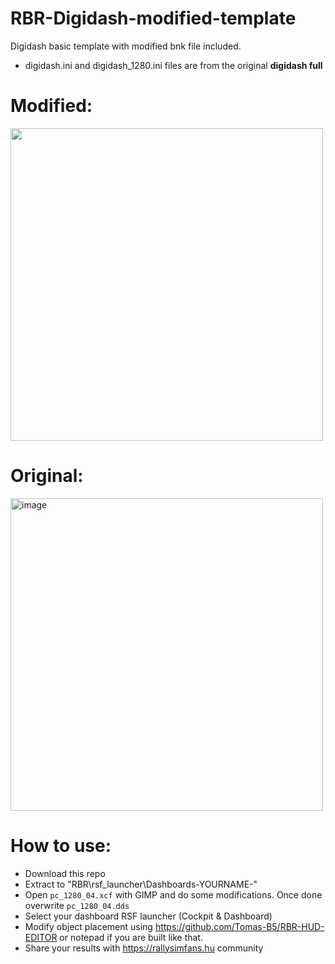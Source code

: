 # RBR-Digidash-modified-template
Digidash basic template with modified bnk file included.

- digidash.ini and digidash_1280.ini files are from the original **digidash full**

# Modified:

<img src="https://user-images.githubusercontent.com/104921631/231561893-cd78a701-f1fb-457a-af40-eea11d629b99.png" width="500">

# Original:

<img width="500" alt="image" src="https://user-images.githubusercontent.com/104921631/231562532-775441bf-943b-41ac-9565-b4ebdc4c36a9.png">


# How to use:

- Download this repo
- Extract to "RBR\rsf_launcher\Dashboards\-YOURNAME-"
- Open `pc_1280_04.xcf` with GIMP and do some modifications. Once done overwrite `pc_1280_04.dds`
- Select your dashboard RSF launcher (Cockpit & Dashboard)
- Modify object placement using https://github.com/Tomas-B5/RBR-HUD-EDITOR or notepad if you are built like that.
- Share your results with https://rallysimfans.hu community
